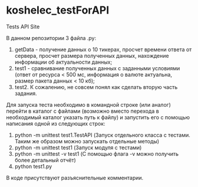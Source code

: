 # koshelec_testForAPI
Tests API Site

В данном репозитории 3 файла .py:
  1) getData - получение данных о 10 тикерах, просчет времени ответа от сервера, просчет размера полученных данных, нахождение информации об актуальности данных;
  2) test1 - cравнивание полученных данных с заданными условиями (ответ от ресурса < 500 мс, информация о валюте актуальна, размер пакета данных < 10 кб);
  3) test2. К сожалению, не совсем понял как сделать вторую часть задания.
  
Для запуска теста необходимо в командной строке (или аналог) перейти в каталог с файлами (возможно вместо перехода в необходимый каталог указать путь к файлу) и запустить его с помощью написания одной из следующих строк:
   1) python -m unittest test1.TestAPI (Запуск отдельного класса с тестами. Таким же образом можно запускать отдельные методы)
   2) python -m unittest test1 (Запуск модуля с тестами)
   3) python -m unittest -v test1 (С помощью флага -v можно получить более детальный отчёт)
   4) python test1.py
  
В коде присутствуют разъяснительные комментарии.
